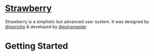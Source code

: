 # [Strawberry](http://lifes.gd/strawberry)

Strawberry is a simplistic but advanced user system. It was designed by [@joericho](http://twitter.com/joericho) & developed by [@extramaster](https://twitter.com/extramaster)


# Getting Started
